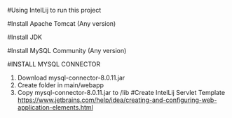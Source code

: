 #Using IntelLij to run this project

#Install Apache Tomcat (Any version)

#Install JDK

#Install MySQL Community (Any version)

#INSTALL MYSQL CONNECTOR
1. Download mysql-connector-8.0.11.jar
2. Create <lib> folder in main/webapp
3. Copy mysql-connector-8.0.11.jar to /lib
#Create IntelLij Servlet Template
https://www.jetbrains.com/help/idea/creating-and-configuring-web-application-elements.html

